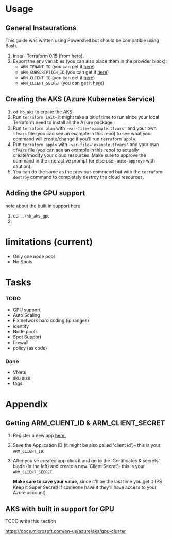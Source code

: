 # Usage
## General Instaurations
This guide was written using Powershell but should be compatible using Bash.

1. Install Terraform 0.15 (from [here](https://www.terraform.io/downloads.html "Download Terraform!")).
2. Export the env variables (you can also place them in the provider block):
   - ```ARM_TENANT_ID``` (you can get it [here](https://portal.azure.com/#blade/Microsoft_AAD_IAM/ActiveDirectoryMenuBlade/Properties))
   - ```ARM_SUBSCRIPTION_ID``` (you can get it [here](https://portal.azure.com/#blade/Microsoft_Azure_Billing/SubscriptionsBlade))
   - ```ARM_CLIENT_ID``` (you can get it [here](#getting-arm_client_id--arm_client_secret))
   - ```ARM_CLIENT_SECRET``` (you can get it [here](#getting-arm_client_id--arm_client_secret))

## Creating the AKS (Azure Kubernetes Service)
1. ```cd hb_aks``` to create the AKS
2. Run ```terraform init```- it might take a bit of time to run since your local Terraform need to install all the Azure package.
3. Run ```terraform plan``` with ```-var-file='example.tfvars'``` and your own ```tfvars``` file (you can see an example in this repo) to see what your command will create/change if you'll run ```terraform apply```.
4. Run ```terraform apply``` with ```-var-file='example.tfvars'``` and your own ```tfvars``` file (you can see an example in this repo) to actually create/modify your cloud resources. Make sure to approve the command in the interactive prompt (or else use ```-auto-approve``` with caution).
5. You can do the same as the previous commend but with the ```terraform destroy``` command to completely destroy the cloud resources.

## Adding the GPU support
note about the built in support [here](#AKS-with-built-in-support-for-GPU)

1. cd ```../hb_aks_gpu```
2. 

# limitations (current)
- Only one node pool
- No Spots

# Tasks
### TODO
- GPU support
- Auto Scaling
- Fix network hard coding (ip ranges)
- identity
- Node pools
- Spot Support
- firewall
- policy (as code)
### Done
- VNets
- sku size
- tags

# Appendix
## Getting ARM_CLIENT_ID & ARM_CLIENT_SECRET

1. Register a new app [here.](https://portal.azure.com/#blade/Microsoft_AAD_IAM/ActiveDirectoryMenuBlade/RegisteredApps/RegisteredApps/Overview)
2. Save the Application ID (it might be also called 'client id')- this is your ```ARM_CLIENT_ID```.
3. After you've created app click it and go to the 'Certificates & secrets' blade (in the left) and create a new 'Client Secret'- this is your ```ARM_CLIENT_SECRET```.
   
    **Make sure to save your value,** since it'll be the last time you get it (PS Keep it Super Secret! If someone have it they'll have access to your Azure account).

## AKS with built in support for GPU
TODO write this section

https://docs.microsoft.com/en-us/azure/aks/gpu-cluster
